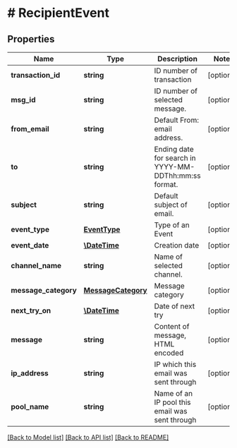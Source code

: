 # # RecipientEvent

## Properties

Name | Type | Description | Notes
------------ | ------------- | ------------- | -------------
**transaction_id** | **string** | ID number of transaction | [optional]
**msg_id** | **string** | ID number of selected message. | [optional]
**from_email** | **string** | Default From: email address. | [optional]
**to** | **string** | Ending date for search in YYYY-MM-DDThh:mm:ss format. | [optional]
**subject** | **string** | Default subject of email. | [optional]
**event_type** | [**EventType**](EventType.md) | Type of an Event | [optional]
**event_date** | [**\DateTime**](\DateTime.md) | Creation date | [optional]
**channel_name** | **string** | Name of selected channel. | [optional]
**message_category** | [**MessageCategory**](MessageCategory.md) | Message category | [optional]
**next_try_on** | [**\DateTime**](\DateTime.md) | Date of next try | [optional]
**message** | **string** | Content of message, HTML encoded | [optional]
**ip_address** | **string** | IP which this email was sent through | [optional]
**pool_name** | **string** | Name of an IP pool this email was sent through | [optional]

[[Back to Model list]](../../README.md#models) [[Back to API list]](../../README.md#endpoints) [[Back to README]](../../README.md)

